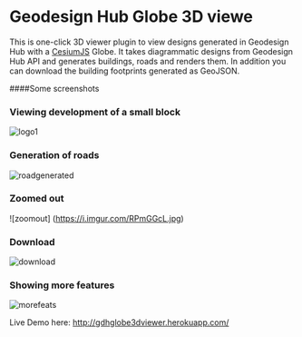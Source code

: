 # Geodesign Hub Globe 3D viewe
This is one-click 3D viewer plugin to view designs generated in Geodesign Hub with a [CesiumJS](https://cesiumjs.org/) Globe. It takes diagrammatic designs from Geodesign Hub API and generates buildings, roads and renders them. In addition you can download the building footprints generated as GeoJSON.

####Some  screenshots
### Viewing development of a small block
![logo1](https://i.imgur.com/0u7WDm3.jpg)
### Generation of roads
![roadgenerated](https://i.imgur.com/381po9U.jpg)
### Zoomed out 
![zoomout] (https://i.imgur.com/RPmGGcL.jpg)

### Download
![download](http://i.imgur.com/qc3oKK8.png)

### Showing more features
![morefeats](https://i.imgur.com/Bzb1Az9.jpg)


Live Demo here: http://gdhglobe3dviewer.herokuapp.com/
